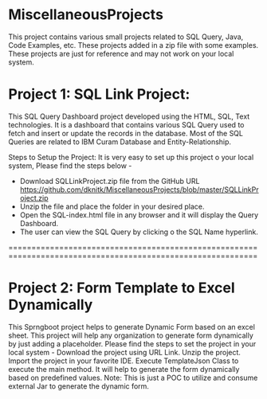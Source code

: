 # MiscellaneousProjects 

This project contains various small projects related to SQL Query, Java, Code Examples, etc.
These projects added in a zip file with some examples. 
These projects are just for reference and may not work on your local system.

# Project 1: SQL Link Project:

This SQL Query Dashboard project developed using the HTML, SQL, Text technologies. It is a dashboard that contains various SQL Query used to fetch and insert or update the records in the database.
Most of the SQL Queries are related to IBM Curam Database and Entity-Relationship.

Steps to Setup the Project:
It is very easy to set up this project o your local system, Please find the steps below -
* Download SQLLinkProject.zip file from the GitHub URL https://github.com/dknitk/MiscellaneousProjects/blob/master/SQLLinkProject.zip
* Unzip the file and place the folder in your desired place.
* Open the SQL-index.html file in any browser and it will display the Query Dashboard.
* The user can view the SQL Query by clicking o the SQL Name hyperlink.

============================================================================================================
# Project 2: Form Template to Excel Dynamically

This Sprngboot project helps to generate Dynamic Form based on an excel sheet. This project will help any organization to generate form dynamically by just adding a placeholder.
Please find the steps to set the project in your local system -
Download the project using URL Link.
Unzip the project.
Import the project in your favorite IDE.
Execute TemplateJson Class to execute the main method. It will help to generate the form dynamically based on predefined values.
Note: This is just a POC to utilize and consume external Jar to generate the dynamic form.

